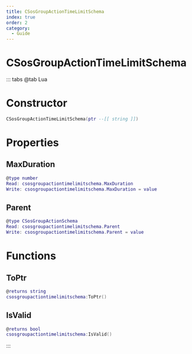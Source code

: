 ```yaml
---
title: CSosGroupActionTimeLimitSchema
index: true
order: 2
category:
  - Guide
---
```


# CSosGroupActionTimeLimitSchema

::: tabs
@tab Lua
# Constructor
```lua
CSosGroupActionTimeLimitSchema(ptr --[[ string ]])
```
# Properties
## MaxDuration 
```lua
@type number
Read: csosgroupactiontimelimitschema.MaxDuration
Write: csosgroupactiontimelimitschema.MaxDuration = value
```
## Parent 
```lua
@type CSosGroupActionSchema
Read: csosgroupactiontimelimitschema.Parent
Write: csosgroupactiontimelimitschema.Parent = value
```
# Functions
## ToPtr
```lua
@returns string
csosgroupactiontimelimitschema:ToPtr()
```
## IsValid
```lua
@returns bool
csosgroupactiontimelimitschema:IsValid()
```

:::